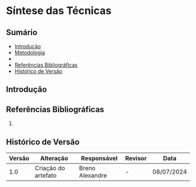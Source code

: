 # Síntese das Técnicas


## Sumário

- [Introdução](#Introdução)
- [Metodologia](#Metodologia)
- 
- [Referências Bibliográficas](#Referências-Bibliográficas)
- [Histórico de Versão](#Histórico-de-Versão)


## Introdução


## Referências Bibliográficas

1.


## Histórico de Versão

| Versão | Alteração | Responsável | Revisor | Data |
| ------ | --------- | ----------- | ------- | ---- |
| 1.0 | Criação do artefato | Breno Alexandre | - | 08/07/2024 |
